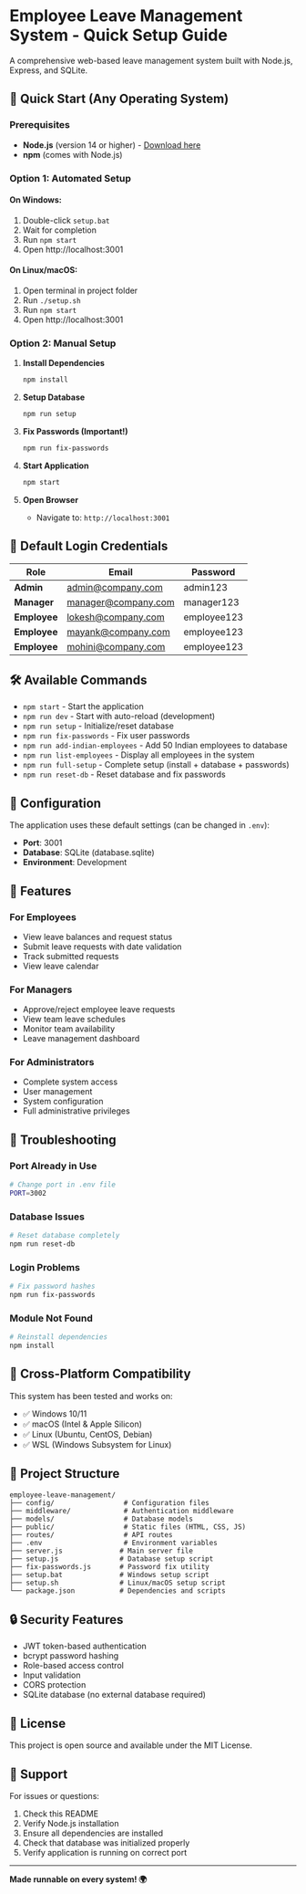 # Employee Leave Management System - Quick Setup Guide

A comprehensive web-based leave management system built with Node.js, Express, and SQLite.

## 🚀 Quick Start (Any Operating System)

### Prerequisites
- **Node.js** (version 14 or higher) - [Download here](https://nodejs.org/)
- **npm** (comes with Node.js)

### Option 1: Automated Setup

#### On Windows:
1. Double-click `setup.bat`
2. Wait for completion
3. Run `npm start`
4. Open http://localhost:3001

#### On Linux/macOS:
1. Open terminal in project folder
2. Run `./setup.sh`
3. Run `npm start`
4. Open http://localhost:3001

### Option 2: Manual Setup

1. **Install Dependencies**
   ```bash
   npm install
   ```

2. **Setup Database**
   ```bash
   npm run setup
   ```

3. **Fix Passwords (Important!)**
   ```bash
   npm run fix-passwords
   ```

4. **Start Application**
   ```bash
   npm start
   ```

5. **Open Browser**
   - Navigate to: `http://localhost:3001`

## 🔐 Default Login Credentials

| Role | Email | Password |
|------|-------|----------|
| **Admin** | admin@company.com | admin123 |
| **Manager** | manager@company.com | manager123 |
| **Employee** | lokesh@company.com | employee123 |
| **Employee** | mayank@company.com | employee123 |
| **Employee** | mohini@company.com | employee123 |

## 🛠️ Available Commands

- `npm start` - Start the application
- `npm run dev` - Start with auto-reload (development)
- `npm run setup` - Initialize/reset database
- `npm run fix-passwords` - Fix user passwords
- `npm run add-indian-employees` - Add 50 Indian employees to database
- `npm run list-employees` - Display all employees in the system
- `npm run full-setup` - Complete setup (install + database + passwords)
- `npm run reset-db` - Reset database and fix passwords

## 🔧 Configuration

The application uses these default settings (can be changed in `.env`):
- **Port**: 3001
- **Database**: SQLite (database.sqlite)
- **Environment**: Development

## 🌟 Features

### For Employees
- View leave balances and request status
- Submit leave requests with date validation
- Track submitted requests
- View leave calendar

### For Managers
- Approve/reject employee leave requests
- View team leave schedules
- Monitor team availability
- Leave management dashboard

### For Administrators
- Complete system access
- User management
- System configuration
- Full administrative privileges

## 🐛 Troubleshooting

### Port Already in Use
```bash
# Change port in .env file
PORT=3002
```

### Database Issues
```bash
# Reset database completely
npm run reset-db
```

### Login Problems
```bash
# Fix password hashes
npm run fix-passwords
```

### Module Not Found
```bash
# Reinstall dependencies
npm install
```

## 🚀 Cross-Platform Compatibility

This system has been tested and works on:
- ✅ Windows 10/11
- ✅ macOS (Intel & Apple Silicon)
- ✅ Linux (Ubuntu, CentOS, Debian)
- ✅ WSL (Windows Subsystem for Linux)

## 📁 Project Structure

```
employee-leave-management/
├── config/                 # Configuration files
├── middleware/             # Authentication middleware
├── models/                 # Database models
├── public/                 # Static files (HTML, CSS, JS)
├── routes/                 # API routes
├── .env                    # Environment variables
├── server.js              # Main server file
├── setup.js               # Database setup script
├── fix-passwords.js       # Password fix utility
├── setup.bat              # Windows setup script
├── setup.sh               # Linux/macOS setup script
└── package.json           # Dependencies and scripts
```

## 🔒 Security Features

- JWT token-based authentication
- bcrypt password hashing
- Role-based access control
- Input validation
- CORS protection
- SQLite database (no external database required)

## 📄 License

This project is open source and available under the MIT License.

## 🤝 Support

For issues or questions:
1. Check this README
2. Verify Node.js installation
3. Ensure all dependencies are installed
4. Check that database was initialized properly
5. Verify application is running on correct port

---

**Made runnable on every system! 🌍**
